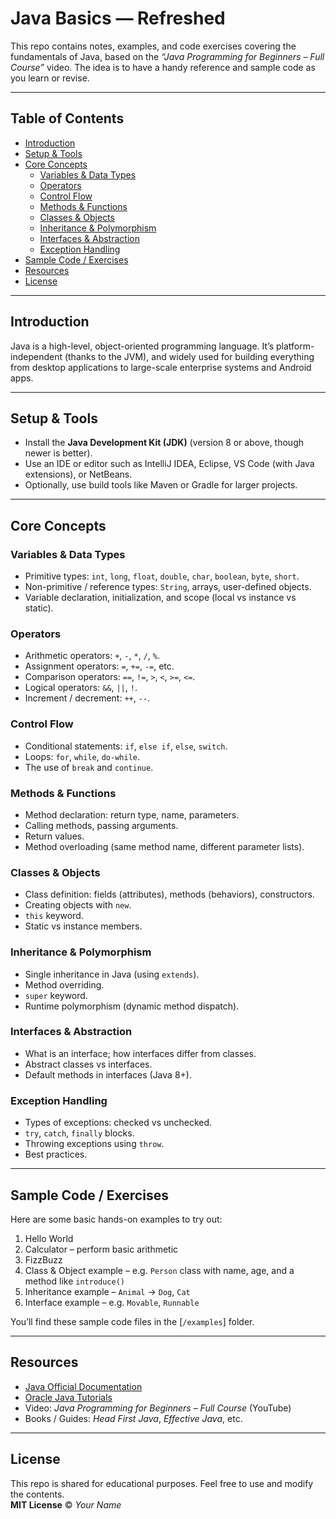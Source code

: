 # Java Basics — Refreshed

This repo contains notes, examples, and code exercises covering the fundamentals of Java, based on the *“Java Programming for Beginners – Full Course”* video. The idea is to have a handy reference and sample code as you learn or revise.

---

## Table of Contents

- [Introduction](#introduction)  
- [Setup & Tools](#setup--tools)  
- [Core Concepts](#core-concepts)  
  - [Variables & Data Types](#variables--data-types)  
  - [Operators](#operators)  
  - [Control Flow](#control-flow)  
  - [Methods & Functions](#methods--functions)  
  - [Classes & Objects](#classes--objects)  
  - [Inheritance & Polymorphism](#inheritance--polymorphism)  
  - [Interfaces & Abstraction](#interfaces--abstraction)  
  - [Exception Handling](#exception-handling)  
- [Sample Code / Exercises](#sample-code--exercises)  
- [Resources](#resources)  
- [License](#license)

---

## Introduction

Java is a high-level, object-oriented programming language. It’s platform-independent (thanks to the JVM), and widely used for building everything from desktop applications to large-scale enterprise systems and Android apps.

---

## Setup & Tools

- Install the **Java Development Kit (JDK)** (version 8 or above, though newer is better).  
- Use an IDE or editor such as IntelliJ IDEA, Eclipse, VS Code (with Java extensions), or NetBeans.  
- Optionally, use build tools like Maven or Gradle for larger projects.

---

## Core Concepts

### Variables & Data Types

- Primitive types: `int`, `long`, `float`, `double`, `char`, `boolean`, `byte`, `short`.  
- Non-primitive / reference types: `String`, arrays, user-defined objects.  
- Variable declaration, initialization, and scope (local vs instance vs static).

### Operators

- Arithmetic operators: `+`, `-`, `*`, `/`, `%`.  
- Assignment operators: `=`, `+=`, `-=`, etc.  
- Comparison operators: `==`, `!=`, `>`, `<`, `>=`, `<=`.  
- Logical operators: `&&`, `||`, `!`.  
- Increment / decrement: `++`, `--`.

### Control Flow

- Conditional statements: `if`, `else if`, `else`, `switch`.  
- Loops: `for`, `while`, `do-while`.  
- The use of `break` and `continue`.

### Methods & Functions

- Method declaration: return type, name, parameters.  
- Calling methods, passing arguments.  
- Return values.  
- Method overloading (same method name, different parameter lists).

### Classes & Objects

- Class definition: fields (attributes), methods (behaviors), constructors.  
- Creating objects with `new`.  
- `this` keyword.  
- Static vs instance members.

### Inheritance & Polymorphism

- Single inheritance in Java (using `extends`).  
- Method overriding.  
- `super` keyword.  
- Runtime polymorphism (dynamic method dispatch).

### Interfaces & Abstraction

- What is an interface; how interfaces differ from classes.  
- Abstract classes vs interfaces.  
- Default methods in interfaces (Java 8+).  

### Exception Handling

- Types of exceptions: checked vs unchecked.  
- `try`, `catch`, `finally` blocks.  
- Throwing exceptions using `throw`.  
- Best practices.

---

## Sample Code / Exercises

Here are some basic hands-on examples to try out:

1. Hello World  
2. Calculator – perform basic arithmetic  
3. FizzBuzz  
4. Class & Object example – e.g. `Person` class with name, age, and a method like `introduce()`  
5. Inheritance example – `Animal` → `Dog`, `Cat`  
6. Interface example – e.g. `Movable`, `Runnable`  

You’ll find these sample code files in the [`/examples`] folder.

---

## Resources

- [Java Official Documentation](https://docs.oracle.com/en/java/)  
- [Oracle Java Tutorials](https://docs.oracle.com/javase/tutorial/)  
- Video: *Java Programming for Beginners – Full Course* (YouTube)  
- Books / Guides: *Head First Java*, *Effective Java*, etc.

---

## License

This repo is shared for educational purposes. Feel free to use and modify the contents.  
**MIT License** © *Your Name*  
